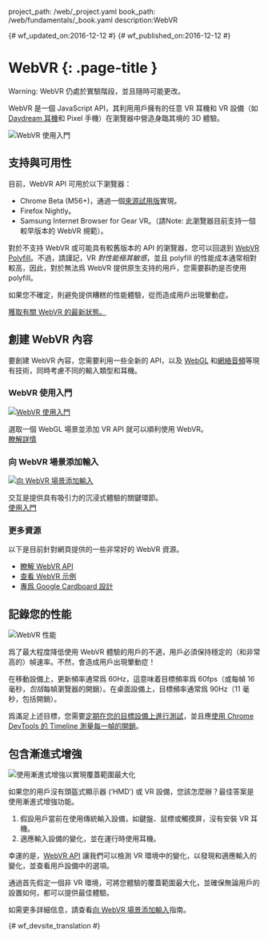 project_path: /web/_project.yaml
book_path: /web/fundamentals/_book.yaml
description:WebVR

{# wf_updated_on:2016-12-12 #}
{# wf_published_on:2016-12-12 #}

# WebVR {: .page-title }

Warning: WebVR 仍處於實驗階段，並且隨時可能更改。

WebVR 是一個 JavaScript API，其利用用戶擁有的任意 VR 耳機和 VR 設備（如 [Daydream 耳機](https://vr.google.com/daydream/)和 Pixel 手機）在瀏覽器中營造身臨其境的 3D 體驗。

<img src="img/getting-started-with-webvr.jpg" alt="WebVR 使用入門" />

## 支持與可用性

目前，WebVR API 可用於以下瀏覽器：

* Chrome Beta (M56+)，通過一個[來源試用版](https://github.com/jpchase/OriginTrials/blob/gh-pages/developer-guide.md)實現。
* Firefox Nightly。
* Samsung Internet Browser for Gear VR。（請Note: 此瀏覽器目前支持一個較早版本的 WebVR 規範）。

對於不支持 WebVR 或可能具有較舊版本的 API 的瀏覽器，您可以回退到 [WebVR Polyfill](https://github.com/googlevr/webvr-polyfill)。不過，請謹記，VR *對性能極其敏感*，並且 polyfill 的性能成本通常相對較高，因此，對於無法爲 WebVR 提供原生支持的用戶，您需要斟酌是否使用 polyfill。

如果您不確定，則避免提供糟糕的性能體驗，從而造成用戶出現暈動症。

[獲取有關 WebVR 的最新狀態。](./status/)

## 創建 WebVR 內容

要創建 WebVR 內容，您需要利用一些全新的 API，以及 [WebGL](https://developer.mozilla.org/en-US/docs/Web/API/WebGL_API/Tutorial) 和[網絡音頻](https://developer.mozilla.org/en-US/docs/Web/API/Web_Audio_API)等現有技術，同時考慮不同的輸入類型和耳機。

<div class="attempt-left">
  <h3>WebVR 使用入門</h3>
  <a href="./getting-started-with-webvr/">
    <img src="img/getting-started-with-webvr.jpg" alt="WebVR 使用入門" />
  </a>
  <p>
    選取一個 WebGL 場景並添加 VR API 就可以順利使用 WebVR。<br>
    <a href="./getting-started-with-webvr/">瞭解詳情</a>
  </p>
</div>
<div class="attempt-right">
  <h3>向 WebVR 場景添加輸入</h3>
  <a href="./adding-input-to-a-webvr-scene/">
    <img src="img/adding-input-to-a-webvr-scene.jpg" alt="向 WebVR 場景添加輸入" />
  </a>
  <p>
    交互是提供具有吸引力的沉浸式體驗的關鍵環節。<br>
    <a href="./adding-input-to-a-webvr-scene/">使用入門 </a>
  </p>
</div>

<div class="clearfix"></div>

### 更多資源

以下是目前針對網頁提供的一些非常好的 WebVR 資源。

* [瞭解 WebVR API](https://developer.mozilla.org/en-US/docs/Web/API/WebVR_API)
* [查看 WebVR 示例](https://webvr.info/samples/)
* [專爲 Google Cardboard 設計](https://www.google.com/design/spec-vr/designing-for-google-cardboard/a-new-dimension.html)

## 記錄您的性能

<img src="img/oce.png" class="attempt-right" alt="WebVR 性能" />

爲了最大程度降低使用 WebVR 體驗的用戶的不適，用戶必須保持穩定的（和非常高的）幀速率。不然，會造成用戶出現暈動症！

在移動設備上，更新頻率通常爲 60Hz，這意味着目標頻率爲 60fps（或每幀 16 毫秒，*包括*每幀瀏覽器的開銷）。在桌面設備上，目標頻率通常爲 90Hz（11 毫秒，包括開銷）。

爲滿足上述目標，您需要[定期在您的目標設備上進行測試](/web/tools/chrome-devtools/remote-debugging/)，並且應[使用 Chrome DevTools 的 Timeline 測量每一幀的開銷](/web/tools/chrome-devtools/evaluate-performance/timeline-tool)。

## 包含漸進式增強

<img src="img/touch-input.png" class="attempt-right" alt="使用漸進式增強以實現覆蓋範圍最大化" />

如果您的用戶沒有頭盔式顯示器 (‘HMD’) 或 VR 設備，您該怎麼辦？最佳答案是使用漸進式增強功能。

1. 假設用戶當前在使用傳統輸入設備，如鍵盤、鼠標或觸摸屏，沒有安裝 VR 耳機。
2. 適應輸入設備的變化，並在運行時使用耳機。

幸運的是，[WebVR API](https://developer.mozilla.org/en-US/docs/Web/API/WebVR_API) 讓我們可以檢測 VR 環境中的變化，以發現和適應輸入的變化，並查看用戶設備中的選項。

通過首先假定一個非 VR 環境，可將您體驗的覆蓋範圍最大化，並確保無論用戶的設置如何，都可以提供最佳體驗。

如需更多詳細信息，請查看[向 WebVR 場景添加輸入](./adding-input-to-a-webvr-scene/)指南。


{# wf_devsite_translation #}
